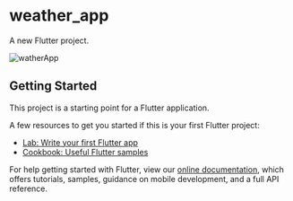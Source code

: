 # weather_app

A new Flutter project.

![watherApp](https://github.com/hungrybear6856/WeatherApp/assets/64867683/16262c58-1900-4239-8de3-a71e805edded)


 
## Getting Started

This project is a starting point for a Flutter application.

A few resources to get you started if this is your first Flutter project:

- [Lab: Write your first Flutter app](https://flutter.dev/docs/get-started/codelab)
- [Cookbook: Useful Flutter samples](https://flutter.dev/docs/cookbook)

For help getting started with Flutter, view our
[online documentation](https://flutter.dev/docs), which offers tutorials,
samples, guidance on mobile development, and a full API reference.

